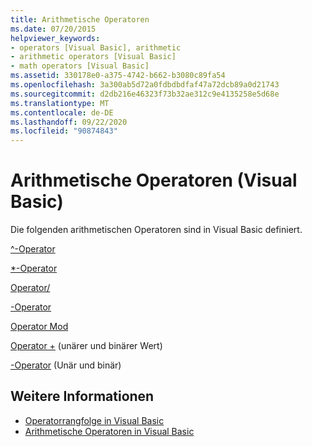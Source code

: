 ```yaml
---
title: Arithmetische Operatoren
ms.date: 07/20/2015
helpviewer_keywords:
- operators [Visual Basic], arithmetic
- arithmetic operators [Visual Basic]
- math operators [Visual Basic]
ms.assetid: 330178e0-a375-4742-b662-b3080c89fa54
ms.openlocfilehash: 3a300ab5d72a0fdbdbdfaf47a72dcb89a0d21743
ms.sourcegitcommit: d2db216e46323f73b32ae312c9e4135258e5d68e
ms.translationtype: MT
ms.contentlocale: de-DE
ms.lasthandoff: 09/22/2020
ms.locfileid: "90874843"
---
```

# <a name="arithmetic-operators-visual-basic"></a>Arithmetische Operatoren (Visual Basic)

Die folgenden arithmetischen Operatoren sind in Visual Basic definiert.  
  
 [^-Operator](exponentiation-operator.md)  
  
 [*-Operator](multiplication-operator.md)  
  
 [Operator/](floating-point-division-operator.md)  
  
 [\-Operator](integer-division-operator.md)  
  
 [Operator Mod](mod-operator.md)  
  
 [Operator +](addition-operator.md) (unärer und binärer Wert)  
  
 [-Operator](subtraction-operator.md) (Unär und binär)  
  
## <a name="see-also"></a>Weitere Informationen

- [Operatorrangfolge in Visual Basic](operator-precedence.md)
- [Arithmetische Operatoren in Visual Basic](../../programming-guide/language-features/operators-and-expressions/arithmetic-operators.md)
